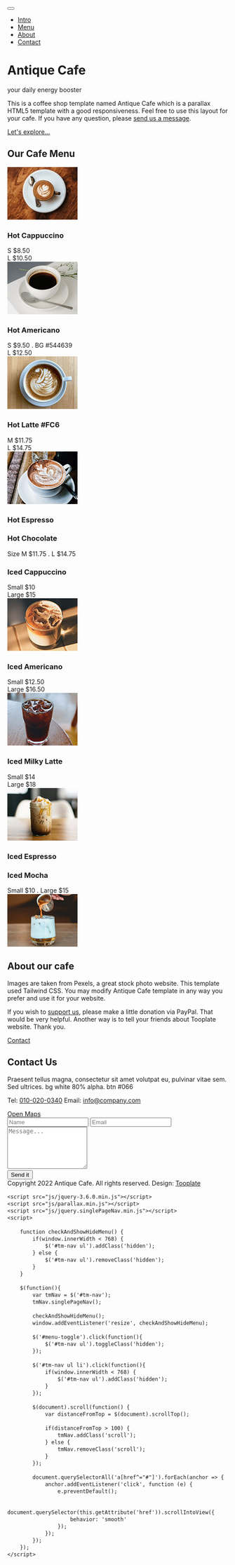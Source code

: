 
<!DOCTYPE html>
<html lang="en">
<head>
    <meta charset="UTF-8">
    <meta http-equiv="X-UA-Compatible" content="IE=edge">
    <meta name="viewport" content="width=device-width, initial-scale=1.0">
    <title>Antique Bakery Cafe HTML Template by Tooplate</title>
    <link rel="preconnect" href="https://fonts.googleapis.com">
    <link rel="preconnect" href="https://fonts.gstatic.com" crossorigin>
    <link href="https://fonts.googleapis.com/css2?family=Raleway:wght@300;400;500;600&family=Oswald:wght@600&display=swap" rel="stylesheet">
    <link rel="stylesheet" href="css/all.min.css"> <!-- fontawesome -->
    <!-- <link href="https://unpkg.com/tailwindcss@^2/dist/tailwind.min.css" rel="stylesheet"> -->
    <link rel="stylesheet" href="css/tailwind.css">
    <link rel="stylesheet" href="css/tooplate-antique-cafe.css">
    
<!--

Tooplate 2126 Antique Cafe

https://www.tooplate.com/view/2126-antique-cafe

-->
</head>
<body>    
    <!-- Intro -->
    <div id="intro" class="parallax-window" data-parallax="scroll" data-image-src="img/antique-cafe-bg-01.jpg">
        <nav id="tm-nav" class="fixed w-full">
            <div class="tm-container mx-auto px-2 md:py-6 text-right">
                <button class="md:hidden py-2 px-2" id="menu-toggle"><i class="fas fa-2x fa-bars tm-text-gold"></i></button>
                <ul class="mb-3 md:mb-0 text-2xl font-normal flex justify-end flex-col md:flex-row">
                    <li class="inline-block mb-4 mx-4"><a href="#intro" class="tm-text-gold py-1 md:py-3 px-4">Intro</a></li>
                    <li class="inline-block mb-4 mx-4"><a href="#menu" class="tm-text-gold py-1 md:py-3 px-4">Menu</a></li>
                    <li class="inline-block mb-4 mx-4"><a href="#about" class="tm-text-gold py-1 md:py-3 px-4">About</a></li>
                    <li class="inline-block mb-4 mx-4"><a href="#contact" class="tm-text-gold py-1 md:py-3 px-4">Contact</a></li>
                </ul>
            </div>            
        </nav>
        <div class="container mx-auto px-2 tm-intro-width">
            <div class="sm:pb-60 sm:pt-48 py-20">
                <div class="bg-black bg-opacity-70 p-12 mb-5 text-center">
                    <h1 class="text-white text-5xl tm-logo-font mb-5">Antique Cafe</h1>
                    <p class="tm-text-gold tm-text-2xl">your daily energy booster</p>
                </div>    
                <div class="bg-black bg-opacity-70 p-10 mb-5">
                    <p class="text-white leading-8 text-sm font-light">
                        This is a coffee shop template named Antique Cafe which is a parallax HTML5 template with a good responsiveness.
                        Feel free to use this layout for your cafe.
                    	If you have any question, please <a rel="nofollow" href="https://www.tooplate.com/contact" target="_parent">send us a message</a>. </p>
                </div>
                <div class="text-center">
                    <div class="inline-block">
                        <a href="#menu" class="flex justify-center items-center bg-black bg-opacity-70 py-6 px-8 rounded-lg font-semibold tm-text-2xl tm-text-gold hover:text-gray-200 transition">
                            <i class="fas fa-coffee mr-3"></i>
                            <span>Let's explore...</span>                        
                        </a>
                    </div>                    
                </div>                
            </div>
        </div>        
    </div>
    <!-- Cafe Menu -->
    <div id="menu" class="parallax-window" data-parallax="scroll" data-image-src="img/antique-cafe-bg-02.jpg">
        <div class="container mx-auto tm-container py-24 sm:py-48">
            <div class="text-center mb-16">
                <h2 class="bg-white tm-text-brown py-6 px-12 text-4xl font-medium inline-block rounded-md">Our Cafe Menu</h2>
            </div>            
            <div class="flex flex-col lg:flex-row justify-around items-center">
                <div class="flex-1 m-5 rounded-xl px-4 py-6 sm:px-8 sm:py-10 tm-bg-brown tm-item-container">
                    <div class="flex items-start mb-6 tm-menu-item">
                        <img src="img/menu-item-1.jpg" alt="Image" class="rounded-md">
                        <div class="ml-3 sm:ml-6">
                            <h3 class="text-lg sm:text-xl mb-2 sm:mb-3 tm-text-yellow">Hot Cappuccino</h3>
                            <div class="text-white text-md sm:text-lg font-light mb-1">S $8.50</div>
                            <div class="text-white text-md sm:text-lg font-light">L $10.50</div>
                        </div>                    
                    </div>
                    <div class="flex items-start mb-6 tm-menu-item">
                        <img src="img/menu-item-2.jpg" alt="Image" class="rounded-md">
                        <div class="ml-3 sm:ml-6">
                            <h3 class="text-lg sm:text-xl mb-2 sm:mb-3 tm-text-yellow">Hot Americano</h3>
                            <div class="text-white text-md sm:text-lg font-light mb-1">S $9.50 . BG #544639</div>
                            <div class="text-white text-md sm:text-lg font-light">L $12.50</div>
                        </div>                    
                    </div>
                    <div class="flex items-start mb-6 tm-menu-item">
                        <img src="img/menu-item-3.jpg" alt="Image" class="rounded-md">
                        <div class="ml-3 sm:ml-6">
                            <h3 class="text-lg sm:text-xl mb-2 sm:mb-3 tm-text-yellow">Hot Latte #FC6</h3>
                            <div class="text-white text-md sm:text-lg font-light mb-1">M $11.75</div>
                            <div class="text-white text-md sm:text-lg font-light">L $14.75</div>
                        </div>                    
                    </div>
                    <div class="flex items-start mb-6 tm-menu-item">
                        <img src="img/menu-item-4.jpg" alt="Image" class="rounded-md">
                        <div class="ml-3 sm:ml-6">
                            <h3 class="text-lg sm:text-xl tm-text-yellow mb-1">Hot Espresso</h3>
                            <h3 class="text-lg sm:text-xl mb-2 sm:mb-3 tm-text-yellow">Hot Chocolate</h3>
                            <div class="text-white text-md sm:text-lg font-light">Size M $11.75 . L $14.75</div>
                        </div>                    
                    </div>
                </div>
                <div class="flex-1 m-5 rounded-xl px-4 py-6 sm:px-8 sm:py-10 tm-bg-brown tm-item-container">
                    <div class="flex items-start justify-end mb-6 tm-menu-item-2">
                        <div class="text-right mr-6">
                            <h3 class="text-lg sm:text-xl mb-2 sm:mb-3 tm-text-yellow">Iced Cappuccino</h3>
                            <div class="text-white text-md sm:text-lg font-light mb-1">Small $10</div>
                            <div class="text-white text-md sm:text-lg font-light">Large $15</div>
                        </div>
                        <img src="img/menu-item-5.jpg" alt="Image" class="rounded-md">                   
                    </div>
                    <div class="flex items-start justify-end mb-6 tm-menu-item-2">
                        <div class="text-right mr-6">
                            <h3 class="text-lg sm:text-xl mb-2 sm:mb-3 tm-text-yellow">Iced Americano</h3>
                            <div class="text-white text-md sm:text-lg font-light mb-1">Small $12.50</div>
                            <div class="text-white text-md sm:text-lg font-light">Large $16.50</div>
                        </div>
                        <img src="img/menu-item-6.jpg" alt="Image" class="rounded-md">                    
                    </div>
                    <div class="flex items-start justify-end mb-6 tm-menu-item-2">
                        <div class="text-right mr-6">
                            <h3 class="text-lg sm:text-xl mb-2 sm:mb-3 tm-text-yellow">Iced Milky Latte</h3>
                            <div class="text-white text-md sm:text-lg font-light mb-1">Small $14</div>
                            <div class="text-white text-md sm:text-lg font-light">Large $18</div>
                        </div>   
                        <img src="img/menu-item-7.jpg" alt="Image" class="rounded-md">                 
                    </div>
                    <div class="flex items-start justify-end mb-6 tm-menu-item-2">                    
                        <div class="text-right mr-6">
                            <h3 class="text-lg sm:text-xl tm-text-yellow mb-1">Iced Espresso</h3>
                            <h3 class="text-lg sm:text-xl mb-2 sm:mb-3 tm-text-yellow">Iced Mocha</h3>
                            <div class="text-white text-md sm:text-lg font-light">Small $10 . Large $15</div>
                        </div> 
                        <img src="img/menu-item-8.jpg" alt="Image" class="rounded-md">                   
                    </div>
                </div>
            </div>
        </div>        
    </div>
    <div id="about" class="parallax-window" data-parallax="scroll" data-image-src="img/antique-cafe-bg-03.jpg">
        <div class="container mx-auto tm-container py-24 sm:py-48">
            <div class="tm-item-container sm:ml-auto sm:mr-12 mx-auto sm:px-0 px-4">
                <div class="bg-white bg-opacity-80 p-12 pb-14 rounded-xl mb-5">
                    <h2 class="mb-6 tm-text-green text-4xl font-medium">About our cafe</h2>
                    <p class="mb-6 text-base leading-8">
                        Images are taken from Pexels, a great stock photo website. This template used Tailwind CSS. You may modify Antique Cafe template in any way you prefer and use it for your website.
                  </p>
                    <p class="text-base leading-8">
                        If you wish to <a rel="nofollow" href="https://www.tooplate.com/contact" target="_parent">support us</a>, please make a little donation via PayPal. That would be
                    very helpful. Another way is to tell your friends about Tooplate website. Thank you. </p>
                </div>
                <a href="#contact" class="inline-block tm-bg-green transition text-white text-xl pt-3 pb-4 px-8 rounded-md">
                    <i class="far fa-comments mr-4"></i>
                    Contact
                </a>
            </div>           
        </div>        
    </div>
    <div id="contact" class="parallax-window relative" data-parallax="scroll" data-image-src="img/antique-cafe-bg-04.jpg">
        <div class="container mx-auto tm-container pt-24 pb-48 sm:py-48">
            <div class="flex flex-col lg:flex-row justify-around items-center lg:items-stretch">
                <div class="flex-1 rounded-xl px-10 py-12 m-5 bg-white bg-opacity-80 tm-item-container">
                    <h2 class="text-3xl mb-6 tm-text-green">Contact Us</h2>
                    <p class="mb-6 text-lg leading-8">
                        Praesent tellus magna, consectetur sit amet volutpat eu, pulvinar vitae sem.
                        Sed ultrices. bg white 80% alpha. btn #066    
                    </p>
                    <p class="mb-10 text-lg">
                        <span class="block mb-2">Tel: <a href="tel:0100200340" class="hover:text-yellow-600 transition">010-020-0340</a></span>
                        <span class="block">Email: <a href="mailto:info@company.com" class="hover:text-yellow-600 transition">info@company.com</a></span>                        
                    </p>
                    <div class="text-center">
                        <a href="https://www.google.com/maps" class="inline-block text-white text-2xl pl-10 pr-12 py-6 rounded-lg transition tm-bg-green">
                            <i class="fas fa-map-marked-alt mr-8"></i>
                            Open Maps
                        </a>
                    </div>                    
                </div>
                <div class="flex-1 rounded-xl p-12 pb-14 m-5 bg-black bg-opacity-50 tm-item-container">
                    <form action="" method="POST" class="text-lg">
                        <input type="text" name="name" class="input w-full bg-black border-b bg-opacity-0 text-white px-0 py-4 mb-4 tm-border-gold" placeholder="Name" required="" />
                        <input type="email" name="email" class="input w-full bg-black border-b bg-opacity-0 text-white px-0 py-4 mb-4 tm-border-gold" placeholder="Email" required="" />
                        <textarea rows="6" name="message" class="input w-full bg-black border-b bg-opacity-0 text-white px-0 py-4 mb-4 tm-border-gold" placeholder="Message..." required=""></textarea>
                        <div class="text-right">
                            <button type="submit" class="text-white hover:text-yellow-500 transition">Send it</button>
                        </div>                        
                      </form>
                </div>
            </div>
            <footer class="absolute bottom-0 left-0 w-full">
                <div class="text-white container mx-auto tm-container p-8 text-lg flex flex-col md:flex-row justify-between">
                    <span>Copyright 2022 Antique Cafe. All rights reserved.</span>
                    <span class="mt-5 md:mt-0">Design: <a href="https://www.tooplate.com" target="_parent">Tooplate</a></span>
                </div>                
            </footer>
        </div>        
    </div>    

    <script src="js/jquery-3.6.0.min.js"></script>
    <script src="js/parallax.min.js"></script>
    <script src="js/jquery.singlePageNav.min.js"></script>
    <script>

        function checkAndShowHideMenu() {
            if(window.innerWidth < 768) {
                $('#tm-nav ul').addClass('hidden');                
            } else {
                $('#tm-nav ul').removeClass('hidden');
            }
        }

        $(function(){
            var tmNav = $('#tm-nav');
            tmNav.singlePageNav();

            checkAndShowHideMenu();
            window.addEventListener('resize', checkAndShowHideMenu);

            $('#menu-toggle').click(function(){
                $('#tm-nav ul').toggleClass('hidden');
            });

            $('#tm-nav ul li').click(function(){
                if(window.innerWidth < 768) {
                    $('#tm-nav ul').addClass('hidden');
                }                
            });

            $(document).scroll(function() {
                var distanceFromTop = $(document).scrollTop();

                if(distanceFromTop > 100) {
                    tmNav.addClass('scroll');
                } else {
                    tmNav.removeClass('scroll');
                }
            });
            
            document.querySelectorAll('a[href^="#"]').forEach(anchor => {
                anchor.addEventListener('click', function (e) {
                    e.preventDefault();

                    document.querySelector(this.getAttribute('href')).scrollIntoView({
                        behavior: 'smooth'
                    });
                });
            });
        });
    </script>
</body>
</html>
